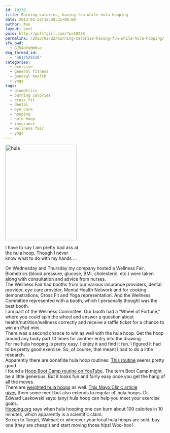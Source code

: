 ```yaml
---
id: 10238
title: Burning calories, having fun while hula hooping
date: 2013-02-22T18:59:31+00:00
author: Ann
layout: post
guid: http://gofitgirl.com/?p=10238
permalink: /2013/02/22/burning-calories-having-fun-while-hula-hooping/
sfw_pwd:
  - GJ54dVxHmKse
dsq_thread_id:
  - "4617525516"
categories:
  - exercise
  - general fitness
  - general health
  - yoga
tags:
  - biometrics
  - burning calories
  - cross fit
  - dental
  - eye care
  - hooping
  - hula hoop
  - insurance
  - wellness fair
  - yoga
---
```

<div id="attachment_10239" style="width: 235px" class="wp-caption alignleft">
  <a href="http://gofitgirl.com/?attachment_id=10239" rel="attachment wp-att-10239"><img class="size-medium wp-image-10239" alt="hula" src="http://gofitgirl.com/wp-content/uploads/2013/02/hula-hoop-e1361585512532-225x300.jpg" width="225" height="300" /></a>
  
  <p class="wp-caption-text">
    I have to say I am pretty bad ass at the hula hoop. Though I never know what to do with my hands &#8230;
  </p>
</div>

  
On Wednesday and Thursday my company hosted a Wellness Fair.  
Biometrics (blood pressure, glucose, BMI, cholesterol, etc.) were taken along with consultation and advice from nurses.  
The Wellness Fair had booths from our various insurance providers, dental provider, eye care provider, Mental Health Network and for cooking demonstrations, Cross Fit and Yoga representation. And the Wellness Committee represented with a booth, which I personally thought was the best booth.  
I am part of the Wellness Committee. Our booth had a &#8220;Wheel of Fortune,&#8221; where you could spin the wheel and answer a question about health/nutrition/wellness correctly and receive a raffle ticket for a chance to win an iPad mini.  
There was a second chance to win as well with the hula hoop. Get the hoop around any body part 10 times for another entry into the drawing.  
For me hula hooping is pretty easy. I enjoy it and find it fun. I figured it had to be pretty good exercise. So, of course, that meant I had to do a little research.  
Apparently there are bonafide hula hoop routines. [This routine](http://www.realsimple.com/health/fitness-exercise/workouts/hula-hoop-exercise-00000000057576/index.html) seems pretty good.  
I found a [Hoop Boot Camp routine on YouTube](http://www.youtube.com/watch?v=jAAlrrtJoWk). The term Boot Camp might be a little generous. But it looks fun and fairly easy once you get the hang of all the moves.  
There are [weighted hula hoops](http://www.sports-hoop.com/indmain_sportshoop.aspx?gclid=CNvMyoKyy7UCFUeCQgodxnsA8w) as well. [This Mayo Clinic article gives](http://www.mayoclinic.com/health/weighted-hula-hoops/AN01638) them some merit but also extends to regular ol&#8217; hula hoops. Dr. Edward Laskowski says: (any) hula hoop can help you meet your exercise goals.  
[Hooping.org](http://www.hooping.org/2010/02/how-many-calories-can-i-burn-hula-hooping/) says when hula hooping one can burn about 100 calories in 10 minutes, which apparently is a scientific claim.  
So run to Target, Walmart or wherever your local hula hoops are sold, buy one (they are cheap!) and start moving those hips! Woo-hoo!